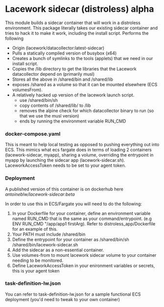 # Lacework sidecar (distroless) alpha
This module builds a sidecar container that will work in a distroless environment. This package
literally takes our existing sidecar container and tries to hack it to make it work, including the
install script.
Performs the following
- Origin (lacework/datacollector:latest-sidecar)
- Pulls a statically compiled version of busybox (x64)
- Creates a bunch of symlinks to the tools (applets) that we need in our install script.
- Copies the /lib directory to get the libraries that the Lacework datacollector depend on (primarily musl)
- Stores all the above in /shared/bin and /shared/lib
- exposes /shared as a volume so that it can be mounted elsewhere (ECS volumesFrom).
- A relatively hacked up version of the lacework launch script.
  - use /shared/bin/sh
  - copy contents of /shared/lib/ to /lib
  - removes the alpine check for which datacollector binary to run (so that we use the musl version)
  - ends by running the environment variable RUN_CMD

### docker-compose.yaml
This is meant to help local testing as opposed to pushing everything out into ECS. This mimics what
ecs fargate does in terms of loading 2 containers (lacework-sidecar, myapp), sharing a volume, 
overriding the entrypoint in myapp by launching the sidecar app (lacework-sidecar.sh). LaceworkAccessToken
needs to be set to your agent token.


### Deployment
A published version of this container is on dockerhub here *antoineblw/lacework-sidecar:beta*

In order to use this in ECS/Fargate you will need to do the following:
1. In your Dockerfile for your container, define an environment variable named RUN_CMD that is the same 
   as your command/entrypoint. (e.g ENV RUN_CMD "/app/app1 firstArg). Refer to distroless_app/Dockerfile for
   an example of this.
2. Your PATH must include /shared/bin
3. Define the entrypoint for your container as /shared/bin/sh /shared/bin/lacework-sidecar.sh
4. Add the sidecar as a non-essential container.
5. Use volumes-from to mount lacework sidecar volume to your container needing to be monitored.
6. Define LaceworkAccessToken in your enironment variables or secrets, this is your agent token

### task-definition-lw.json
You can refer to task-definition-lw.json for a sample functional ECS deployment (you'd need to tweak to
your own container) 
